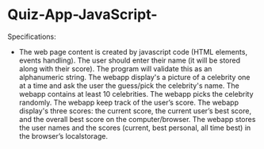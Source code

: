 # Quiz-App-JavaScript-



Specifications:

* The web page content is created by javascript code (HTML elements, events handling).
The user should enter their name (it will be stored along with their score). The program will validate this as an alphanumeric string.
The webapp display's a picture of a celebrity one at a time and ask the user the guess/pick the celebrity's name. 
The webapp contains at least 10 celebrities.
The webapp picks the celebrity randomly.
The webapp  keep track of the user’s score.
The webapp  display's three scores: the current score, the current user’s best score, and the overall best score on the computer/browser.
The webapp stores the user names and the scores (current, best personal, all time best) in the browser’s localstorage. 
